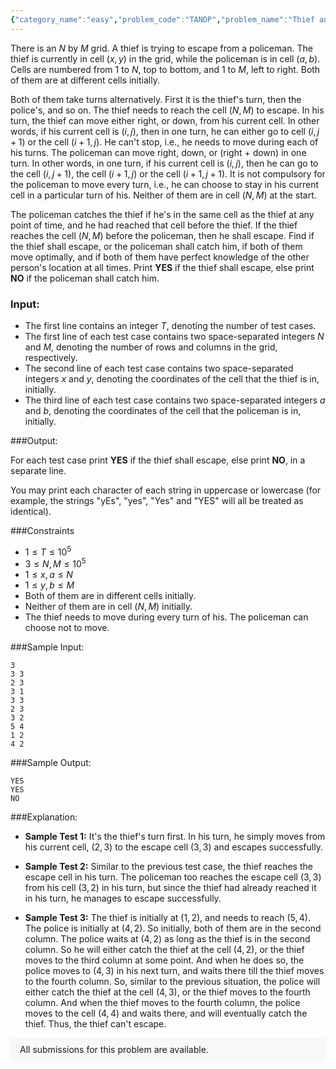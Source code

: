 ```yaml
---
{"category_name":"easy","problem_code":"TANDP","problem_name":"Thief and Police","problemComponents":{"constraints":"","constraintsState":false,"subtasks":"","subtasksState":false,"inputFormat":"","inputFormatState":false,"outputFormat":"","outputFormatState":false,"sampleTestCases":{"0":{"id":1,"input":"3\r\n3 3\r\n2 3\r\n3 1\r\n3 3\r\n2 3\r\n3 2\r\n5 4\r\n1 2\r\n4 2","output":"YES\r\nYES\r\nNO","explanation":"- **Sample Test $1$:** It\u0027s the thief\u0027s turn first. In his turn, he simply moves from his current cell, $(2,3)$ to the escape cell $(3,3)$ and escapes successfully. \r\n\r\n- **Sample Test $2$:** Similar to the previous test case, the thief reaches the escape cell in his turn. The policeman too reaches the escape cell $(3,3)$ from his cell $(3,2)$ in his turn, but since the thief had already reached it in his turn, he manages to escape successfully.\r\n\r\n- **Sample Test $3$:** The thief is initially at $(1, 2)$, and needs to reach $(5, 4)$. The police is initially at $(4, 2)$. So initially, both of them are in the second column. The police waits at $(4, 2)$ as long as the thief is in the second column. So he will either catch the thief at the cell $(4, 2)$, or the thief moves to the third column at some point. And when he does so, the police moves to $(4, 3)$ in his next turn, and waits there till the thief moves to the fourth column. So, similar to the previous situation, the police will either catch the thief at the cell $(4, 3)$, or the thief moves to the fourth column. And when the thief moves to the fourth column, the police moves to the cell $(4, 4)$ and waits there, and will eventually catch the thief.\r\nThus, the thief can\u0027t escape.","isDeleted":false}}},"video_editorial_url":"https://youtu.be/aVWe5n_3oJ8","languages_supported":{"0":"CPP14","1":"C","2":"JAVA","3":"PYTH 3.6","4":"CPP17","5":"PYTH","6":"PYP3","7":"CS2","8":"ADA","9":"PYPY","10":"TEXT","11":"PAS fpc","12":"NODEJS","13":"RUBY","14":"PHP","15":"GO","16":"HASK","17":"TCL","18":"PERL","19":"SCALA","20":"LUA","21":"kotlin","22":"BASH","23":"JS","24":"LISP sbcl","25":"rust","26":"PAS gpc","27":"BF","28":"CLOJ","29":"R","30":"D","31":"CAML","32":"FORT","33":"ASM","34":"swift","35":"FS","36":"WSPC","37":"LISP clisp","38":"SQL","39":"SCM guile","40":"PERL6","41":"ERL","42":"CLPS","43":"ICK","44":"NICE","45":"PRLG","46":"ICON","47":"COB","48":"SCM chicken","49":"PIKE","50":"SCM qobi","51":"ST","52":"SQLQ","53":"NEM"},"max_timelimit":0.5,"source_sizelimit":50000,"problem_author":"akash_adm","problem_tester":"","date_added":"19-02-2021","tags":{"0":"akash_adm","1":"observation","2":"simple","3":"start3","4":"vichitr"},"problem_difficulty_level":"Simple","best_tag":"","editorial_url":"https://discuss.codechef.com/problems/TANDP","time":{"view_start_date":1619357400,"submit_start_date":1619357400,"visible_start_date":1619357400,"end_date":1735669800},"is_direct_submittable":false,"problemDiscussURL":"https://discuss.codechef.com/search?q=TANDP","is_proctored":false,"visitedContests":{},"layout":"problem"}
---
```

There is an $N$ by $M$ grid. A thief is trying to escape from a policeman. The thief is currently in cell $(x,y)$ in the grid, while the policeman is in cell $(a,b)$. Cells are numbered from $1$ to $N$, top to bottom, and $1$ to $M$, left to right. Both of them are at different cells initially.

Both of them take turns alternatively. First it is the thief's turn, then the police's, and so on. The thief needs to reach the cell $(N,M)$ to escape. In his turn, the thief can move either right, or down, from his current cell. In other words, if his current cell is $(i,j)$, then in one turn, he can either go to cell $(i,j+1)$ or the cell $(i+1,j)$. He can't stop, i.e., he needs to move during each of his turns. The policeman can move right, down, or (right $+$ down) in one turn. In other words, in one turn, if his current cell is $(i,j)$, then he can go to the cell $(i,j+1)$, the cell $(i+1,j)$ or the cell $(i+1,j+1)$. It is not compulsory for the policeman to move every turn, i.e., he can choose to stay in his current cell in a particular turn of his. Neither of them are in cell $(N,M)$ at the start.

The policeman catches the thief if he's in the same cell as the thief at any point of time, and he had reached that cell before the thief. If the thief reaches the cell $(N,M)$ before the policeman, then he shall escape. Find if the thief shall escape, or the policeman shall catch him, if both of them move optimally, and if both of them have perfect knowledge of the other person's location at all times. Print **YES** if the thief shall escape, else print **NO** if the policeman shall catch him.

### Input:
- The first line contains an integer $T$, denoting the number of test cases.
- The first line of each test case contains two space-separated integers $N$ and $M$, denoting the number of rows and columns in the grid, respectively. 
- The second line of each test case contains two space-separated integers $x$ and $y$, denoting the coordinates of the cell that the thief is in, initially.
- The third line of each test case contains two space-separated integers $a$ and $b$, denoting the coordinates of the cell that the policeman is in, initially.

###Output:

For each test case print **YES** if the thief shall escape, else print **NO**, in a separate line.

You may print each character of each string in uppercase or lowercase (for example, the strings "yEs", "yes", "Yes" and "YES" will all be treated as identical).

###Constraints 
- $1 \le T \le 10^5$
- $3 \le N, M \le 10^5$
- $1 \le x, a \le N$
- $1 \le y, b \le M$
- Both of them are in different cells initially.
- Neither of them are in cell $(N,M)$ initially.
- The thief needs to move during every turn of his. The policeman can choose not to move.

###Sample Input:
```
3
3 3
2 3
3 1
3 3
2 3
3 2
5 4
1 2
4 2
```
###Sample Output:
```
YES
YES
NO
```
###Explanation:

- **Sample Test $1$:** It's the thief's turn first. In his turn, he simply moves from his current cell, $(2,3)$ to the escape cell $(3,3)$ and escapes successfully. 

- **Sample Test $2$:** Similar to the previous test case, the thief reaches the escape cell in his turn. The policeman too reaches the escape cell $(3,3)$ from his cell $(3,2)$ in his turn, but since the thief had already reached it in his turn, he manages to escape successfully.

- **Sample Test $3$:** The thief is initially at $(1, 2)$, and needs to reach $(5, 4)$. The police is initially at $(4, 2)$. So initially, both of them are in the second column. The police waits at $(4, 2)$ as long as the thief is in the second column. So he will either catch the thief at the cell $(4, 2)$, or the thief moves to the third column at some point. And when he does so, the police moves to $(4, 3)$ in his next turn, and waits there till the thief moves to the fourth column. So, similar to the previous situation, the police will either catch the thief at the cell $(4, 3)$, or the thief moves to the fourth column. And when the thief moves to the fourth column, the police moves to the cell $(4, 4)$ and waits there, and will eventually catch the thief.
Thus, the thief can't escape.
<aside style='background: #f8f8f8;padding: 10px 15px;'><div>All submissions for this problem are available.</div></aside>
